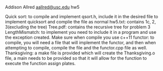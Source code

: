 Addison Allred
aallred@usc.edu
hw5

Quick sort: to compile and implement qsort.h, include it in the desired file to
implement quicksort and complie the file as normal
hw5.txt: contains 1c, 2, 3(excluding the tree)
Tree.pdf: contains the recursive tree for problem 3
LengthMismatch: to implement you need to include it in a program and
use the exception created. Make sure when compile you use c++11
functor: to compile, you will need a file that will implement the functor,
and then when attempting to compile, compile the file and the functor.cpp
file as well.
Thanksgiving: a make file is provided which will create the Thanksgiving.o 
file, a main needs to be provided so that it will allow 
for the function to execute the function assign plates.